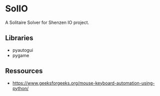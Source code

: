 # SolIO
A Solitaire Solver for Shenzen IO project.

## Libraries
* pyautogui
* pygame

## Ressources
* https://www.geeksforgeeks.org/mouse-keyboard-automation-using-python/